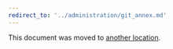 ```yaml
---
redirect_to: '../administration/git_annex.md'
---
```


This document was moved to [another location](../administration/git_annex.md).

